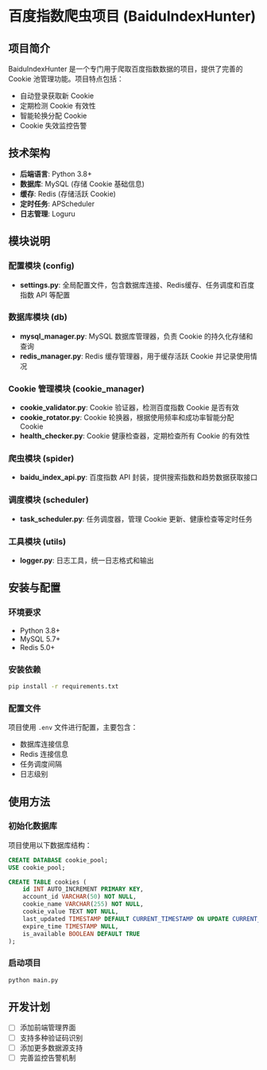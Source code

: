 # 百度指数爬虫项目 (BaiduIndexHunter)

## 项目简介

BaiduIndexHunter 是一个专门用于爬取百度指数数据的项目，提供了完善的 Cookie 池管理功能。项目特点包括：

- 自动登录获取新 Cookie
- 定期检测 Cookie 有效性
- 智能轮换分配 Cookie
- Cookie 失效监控告警

## 技术架构

- **后端语言**: Python 3.8+
- **数据库**: MySQL (存储 Cookie 基础信息)
- **缓存**: Redis (存储活跃 Cookie)
- **定时任务**: APScheduler
- **日志管理**: Loguru

## 模块说明

### 配置模块 (config)

- **settings.py**: 全局配置文件，包含数据库连接、Redis缓存、任务调度和百度指数 API 等配置

### 数据库模块 (db)

- **mysql_manager.py**: MySQL 数据库管理器，负责 Cookie 的持久化存储和查询
- **redis_manager.py**: Redis 缓存管理器，用于缓存活跃 Cookie 并记录使用情况

### Cookie 管理模块 (cookie_manager)

- **cookie_validator.py**: Cookie 验证器，检测百度指数 Cookie 是否有效
- **cookie_rotator.py**: Cookie 轮换器，根据使用频率和成功率智能分配 Cookie
- **health_checker.py**: Cookie 健康检查器，定期检查所有 Cookie 的有效性

### 爬虫模块 (spider)

- **baidu_index_api.py**: 百度指数 API 封装，提供搜索指数和趋势数据获取接口

### 调度模块 (scheduler)

- **task_scheduler.py**: 任务调度器，管理 Cookie 更新、健康检查等定时任务

### 工具模块 (utils)

- **logger.py**: 日志工具，统一日志格式和输出

## 安装与配置

### 环境要求

- Python 3.8+
- MySQL 5.7+
- Redis 5.0+

### 安装依赖

```bash
pip install -r requirements.txt
```

### 配置文件

项目使用 `.env` 文件进行配置，主要包含：

- 数据库连接信息
- Redis 连接信息
- 任务调度间隔
- 日志级别

## 使用方法

### 初始化数据库

项目使用以下数据库结构：

```sql
CREATE DATABASE cookie_pool;
USE cookie_pool;

CREATE TABLE cookies (
    id INT AUTO_INCREMENT PRIMARY KEY,
    account_id VARCHAR(50) NOT NULL,
    cookie_name VARCHAR(255) NOT NULL,
    cookie_value TEXT NOT NULL,
    last_updated TIMESTAMP DEFAULT CURRENT_TIMESTAMP ON UPDATE CURRENT_TIMESTAMP,
    expire_time TIMESTAMP NULL,
    is_available BOOLEAN DEFAULT TRUE
);
```

### 启动项目

```bash
python main.py
```

## 开发计划

- [ ] 添加前端管理界面
- [ ] 支持多种验证码识别
- [ ] 添加更多数据源支持
- [ ] 完善监控告警机制
